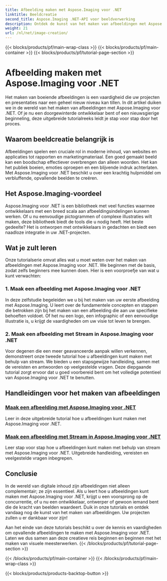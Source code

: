 ```yaml
---
title: Afbeelding maken met Aspose.Imaging voor .NET
linktitle: Beeldcreatie
second_title: Aspose.Imaging .NET-API voor beeldverwerking
description: Ontdek de kunst van het maken van afbeeldingen met Aspose.Imaging voor .NET. Leer verbluffende beelden maken in deze uitgebreide tutorialreeks.
weight: 21
url: /nl/net/image-creation/
---
```


{{< blocks/products/pf/main-wrap-class >}}
{{< blocks/products/pf/main-container >}}
{{< blocks/products/pf/tutorial-page-section >}}

# Afbeelding maken met Aspose.Imaging voor .NET


Het maken van boeiende afbeeldingen is een vaardigheid die uw projecten en presentaties naar een geheel nieuw niveau kan tillen. In dit artikel duiken we in de wereld van het maken van afbeeldingen met Aspose.Imaging voor .NET. Of je nu een doorgewinterde ontwikkelaar bent of een nieuwsgierige beginneling, deze uitgebreide tutorialreeks leidt je stap voor stap door het proces.

## Waarom beeldcreatie belangrijk is

Afbeeldingen spelen een cruciale rol in moderne inhoud, van websites en applicaties tot rapporten en marketingmateriaal. Een goed gemaakt beeld kan een boodschap effectiever overbrengen dan alleen woorden. Het kan het publiek boeien, emoties oproepen en een blijvende indruk achterlaten. Met Aspose.Imaging voor .NET beschikt u over een krachtig hulpmiddel om verbluffende, opvallende beelden te creëren.

## Het Aspose.Imaging-voordeel

Aspose.Imaging voor .NET is een bibliotheek met veel functies waarmee ontwikkelaars met een breed scala aan afbeeldingsindelingen kunnen werken. Of u nu eenvoudige pictogrammen of complexe illustraties wilt maken, deze bibliotheek biedt de tools die u nodig heeft. Het beste gedeelte? Het is ontworpen met ontwikkelaars in gedachten en biedt een naadloze integratie in uw .NET-projecten.

## Wat je zult leren

Onze tutorialserie omvat alles wat u moet weten over het maken van afbeeldingen met Aspose.Imaging voor .NET. We beginnen met de basis, zodat zelfs beginners mee kunnen doen. Hier is een voorproefje van wat u kunt verwachten:

### 1. Maak een afbeelding met Aspose.Imaging voor .NET
   In deze zelfstudie begeleiden we u bij het maken van uw eerste afbeelding met Aspose.Imaging. U leert over de fundamentele concepten en stappen die betrokken zijn bij het maken van een afbeelding die aan uw specifieke behoeften voldoet. Of het nu een logo, een infographic of een eenvoudige illustratie is, u krijgt de vaardigheden om uw visie tot leven te brengen.

### 2. Maak een afbeelding met Stream in Aspose.Imaging voor .NET
   Voor degenen die een meer geavanceerde aanpak willen verkennen, demonstreert onze tweede tutorial hoe u afbeeldingen kunt maken met behulp van stream. We bieden u een stapsgewijze handleiding, samen met de vereisten en antwoorden op veelgestelde vragen. Deze diepgaande tutorial zorgt ervoor dat u goed voorbereid bent om het volledige potentieel van Aspose.Imaging voor .NET te benutten.

## Handleidingen voor het maken van afbeeldingen
### [Maak een afbeelding met Aspose.Imaging voor .NET](./create-an-image/)
Leer in deze uitgebreide tutorial hoe u afbeeldingen kunt maken met Aspose.Imaging voor .NET.
### [Maak een afbeelding met Stream in Aspose.Imaging voor .NET](./create-image-using-stream/)
Leer stap voor stap hoe u afbeeldingen kunt maken met behulp van stream met Aspose.Imaging voor .NET. Uitgebreide handleiding, vereisten en veelgestelde vragen inbegrepen.

## Conclusie

In de wereld van digitale inhoud zijn afbeeldingen niet alleen complementair; ze zijn essentieel. Als u leert hoe u afbeeldingen kunt maken met Aspose.Imaging voor .NET, krijgt u een voorsprong op de concurrentie, of u nu een ontwikkelaar, ontwerper of gewoon iemand bent die de kracht van beelden waardeert. Duik in onze tutorials en ontdek vandaag nog de kunst van het maken van afbeeldingen. Uw projecten zullen u er dankbaar voor zijn!

Aan het einde van deze tutorials beschikt u over de kennis en vaardigheden om opvallende afbeeldingen te maken met Aspose.Imaging voor .NET. Laten we dus samen aan deze creatieve reis beginnen en beginnen met het maken van visuele meesterwerken.
{{< /blocks/products/pf/tutorial-page-section >}}

{{< /blocks/products/pf/main-container >}}
{{< /blocks/products/pf/main-wrap-class >}}

{{< blocks/products/products-backtop-button >}}
